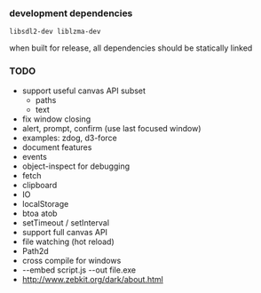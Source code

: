 ### development dependencies

`libsdl2-dev liblzma-dev`

when built for release, all dependencies should be statically linked

### TODO

* support useful canvas API subset
    * paths
    * text
* fix window closing
* alert, prompt, confirm (use last focused window)
* examples: zdog, d3-force
* document features
* events
* object-inspect for debugging
* fetch
* clipboard
* IO
* localStorage
* btoa atob
* setTimeout / setInterval
* support full canvas API
* file watching (hot reload)
* Path2d
* cross compile for windows
* --embed script.js --out file.exe
* http://www.zebkit.org/dark/about.html
